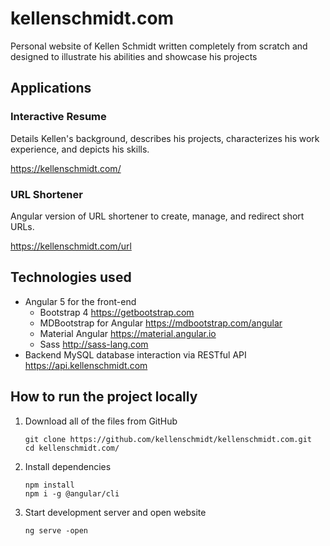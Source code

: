 # kellenschmidt.com

Personal website of Kellen Schmidt written completely from scratch and designed to illustrate his abilities and showcase his projects

## Applications

### Interactive Resume

Details Kellen's background, describes his projects, characterizes his work experience, and depicts his skills.

https://kellenschmidt.com/

### URL Shortener

Angular version of URL shortener to create, manage, and redirect short URLs.

https://kellenschmidt.com/url

## Technologies used

- Angular 5 for the front-end
  - Bootstrap 4 https://getbootstrap.com
  - MDBootstrap for Angular https://mdbootstrap.com/angular
  - Material Angular https://material.angular.io
  - Sass http://sass-lang.com
- Backend MySQL database interaction via RESTful API https://api.kellenschmidt.com

## How to run the project locally

1. Download all of the files from GitHub

    ```Shell
    git clone https://github.com/kellenschmidt/kellenschmidt.com.git
    cd kellenschmidt.com/
    ```
2. Install dependencies

    ```Shell
    npm install
    npm i -g @angular/cli
    ```
3. Start development server and open website

    ```Shell
    ng serve -open
    ```

